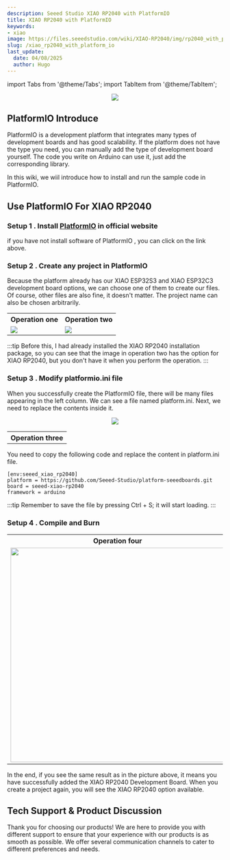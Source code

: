 ```yaml
---
description: Seeed Studio XIAO RP2040 with PlatformIO
title: XIAO RP2040 with PlatformIO
keywords:
- xiao
image: https://files.seeedstudio.com/wiki/XIAO-RP2040/img/rp2040_with_platformio.jpg
slug: /xiao_rp2040_with_platform_io
last_update:
  date: 04/08/2025
  author: Hugo
---
```


import Tabs from '@theme/Tabs';
import TabItem from '@theme/TabItem';

<div align="center"><img width={600} src="https://files.seeedstudio.com/wiki/XIAO-RP2040/img/rp2040_with_platformio.jpg" /></div>

## PlatformIO Introduce

PlatformIO is a development platform that integrates many types of development boards and has good scalability. If the platform does not have the type you need, you can manually add the type of development board yourself. The code you write on Arduino can use it, just add the corresponding library.

In this wiki, we wiil introduce how to install and run the sample code in PlatformIO.

## Use PlatformIO For XIAO RP2040

### Setup 1 . Install [PlatformIO](https://platformio.org/platformio-ide) in official website

if you have not install software of PlatformIO , you can click on the link above.

### Setup 2 . Create any project in PlatformIO

Because the platform already has our XIAO ESP32S3 and XIAO ESP32C3 development board options, we can choose one of them to create our files. Of course, other files are also fine, it doesn't matter. The project name can also be chosen arbitrarily.

<table align="center">
  <tr>
      <th>Operation one</th>
        <th>Operation two</th>
  </tr>
  <tr>
      <td><div style={{textAlign:'center'}}><img src="https://files.seeedstudio.com/wiki/esp32c6_platformio/4.png" style={{width:500, height:'auto'}}/></div></td>
        <td><div style={{textAlign:'center'}}><img src="https://files.seeedstudio.com/wiki/esp32c6_platformio/3.png" style={{width:700, height:'auto'}}/></div></td>
  </tr>
</table>

:::tip
Before this, I had already installed the XIAO RP2040 installation package, so you can see that the image in operation two has the option for XIAO RP2040, but you don't have it when you perform the operation.
:::

### Setup 3 . Modify platformio.ini file

When you successfully create the PlatformIO file, there will be many files appearing in the left column. We can see a file named platform.ini. Next, we need to replace the contents inside it.

<table align="center">
  <tr>
      <th>Operation three</th>
  </tr>
  <tr>
<div align="center"><img width={500} src="https://files.seeedstudio.com/wiki/esp32c6_platformio/2.png" /></div>
  </tr>
</table>

You need to copy the following code and replace the content in platform.ini file.

```
[env:seeed_xiao_rp2040]
platform = https://github.com/Seeed-Studio/platform-seeedboards.git
board = seeed-xiao-rp2040
framework = arduino
```

:::tip
Remember to save the file by pressing Ctrl + S; it will start loading.
:::

### Setup 4 . Compile and Burn

<table align="center">  
  <tr>  
      <th>Operation four</th>  
  </tr>  
  <tr>  
      <td>  
          <div align="center">  
              <img width="500" src="https://files.seeedstudio.com/wiki/XIAO-RP2040/img/rp2040_platformio_complied.png" />  
          </div>  
      </td>  
  </tr>  
</table>  
In the end, if you see the same result as in the picture above, it means you have successfully added the XIAO RP2040 Development Board. When you create a project again, you will see the XIAO RP2040 option available.

## Tech Support & Product Discussion

Thank you for choosing our products! We are here to provide you with different support to ensure that your experience with our products is as smooth as possible. We offer several communication channels to cater to different preferences and needs.

<div class="button_tech_support_container">
<a href="https://forum.seeedstudio.com/" class="button_forum"></a> 
<a href="https://www.seeedstudio.com/contacts" class="button_email"></a>
</div>

<div class="button_tech_support_container">
<a href="https://discord.gg/eWkprNDMU7" class="button_discord"></a> 
<a href="https://github.com/Seeed-Studio/wiki-documents/discussions/69" class="button_discussion"></a>
</div>